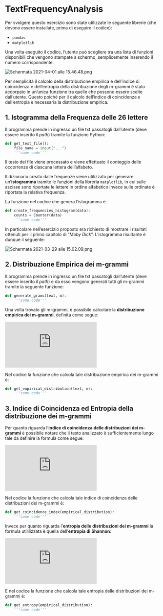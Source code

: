 # TextFrequencyAnalysis

Per svolgere questo esercizio sono state utilizzate le seguente librerie (che devono essere installate, prima di eseguire il codice):

- `pandas`
- `matplotlib`

Una volta eseguito il codice, l’utente può scegliere tra una lista di funzioni disponibili che vengono stampate a schermo, semplicemente inserendo il numero corrispondente.

![Schermata 2021-04-01 alle 15.46.48.png](https://res.craft.do/user/full/63cec524-c1b6-57b4-8157-df0476f848cb/doc/F2D83C7F-B668-4BFB-B297-5D43AB4A3540/CCBD40A2-2DAA-461F-A583-52F72D2EE421_2)

Per semplicità il calcolo della distribuzione empirica e dell’indice di coincidenza e dell’entropia della distribuzione degli m-grammi è stato accorpato in un’unica funzione tra quelle che possono essere scelte dall’utente. Questo poichè per il calcolo dell’indice di coincidenza e dell’entropia è necessaria la distribuzione empirica.

## 1. Istogramma della Frequenza delle 26 lettere

Il programma prende in ingresso un file txt passatogli dall’utente (deve essere inserito il *path*) tramite la funzione Python:

```python
def get_text_file():
	file_name = input("...")
	'''some code'''
```

Il testo del file viene processato e viene effettuato il conteggio delle occorrenze di ciascuna lettera dell’alfabeto.

Il dizionario creato dalle frequenze viene utilizzato per generare un’**istogramma** tramite le funzioni della libreria `matplotlib`, in cui sulle ascisse sono riportate le lettere in ordine alfabetico invece sulle ordinate è riportata la relativa frequenza.

La funzione nel codice che genera l’istogramma è:

```python
def create_frequencies_histogram(data):
	counts = Counter(data)
	'''some code'''
```

In particolare nell’esercizio proposto era richiesto di mostrare i risultati ottenuti per il primo capitolo di “*Moby Dick*”. L’istogramma risultante è dunque il seguente:

![Schermata 2021-03-29 alle 15.02.09.png](https://res.craft.do/user/full/63cec524-c1b6-57b4-8157-df0476f848cb/doc/F2D83C7F-B668-4BFB-B297-5D43AB4A3540/CC951B50-14EA-49A4-A6F4-1BDC8ACE4F5B_2)

## 2. Distribuzione Empirica dei m-grammi

Il programma prende in ingresso un file txt passatogli dall’utente (deve essere inserito il *path*) e da esso vengono generati tutti gli m-grammi tramite la seguente funzione:

```python
def generate_grams(text, m):
	'''some code'''
```

Una volta trovato gli m-grammi, è possibile calcolare la **distribuzione empirica dei m-grammi**, definita come segue:

![equation](https://latex.codecogs.com/gif.latex?e%20%3D%20%28e_%7B0%7D%2C.%20.%20.%2Ce_%7Bk%7D%29%20%3D%20%5Cleft%28%5Cfrac%7Bf_%7B0%7D%7D%7Bn%7D%2C.%20.%20.%2C%5Cfrac%7Bf_%7Bk%7D%7D%7Bm%7D%5Cright%29%5C%5C%20%5Ctext%7Bdove%3A%7D%5C%5C%20%5Cbullet%20%5Cquad%20f_%7Bi%7D%20%3A%3D%20%5Ctext%7B%20indica%20la%20frequenza%20del%20m-gramma%20i-esimo.%7D%5C%5C%20%5Cbullet%20%5Cquad%20n%20%3A%3D%20%5Ctext%7B%20indica%20la%20lunghezza%20del%20vettore%20di%20tutti%20gli%20m-grammi.%7D)

Nel codice la funzione che calcola tale distribuzione empirica dei m-grammi è:

```python
def get_empirical_distribution(text, m):
	'''some code'''
```

## 3. Indice di Coincidenza ed Entropia della distribuzione dei m-grammi

Per quanto riguarda l’**indice di coincidenza delle distribuzioni dei m-grammi** è possibile notare che il testo analizzato è sufficientemente lungo tale da definire la formula come segue:

![equation](https://latex.codecogs.com/gif.latex?%5Ctext%7BDato%20%7D%20p_%7Bi%7D%20%3D%20%5Cfrac%7Bf_%7Bi%7D%7D%7Bn%7D%20%5Cquad%20%5CLongrightarrow%20%5Cquad%20%5Ctext%7BIndice%20di%20Coincidenza%20%7D%20%5C%2C%5C%2C%20I_%7Bc%7D%28x%29%20%3D%20%5Csum_%7Bi%3D0%7D%5E%7B25%7Dp_%7Bi%7D%5E%7B2%7D)

Nel codice la funzione che calcola tale indice di coincidenza delle distribuzioni dei m-grammi è:

```python
def get_coincidence_index(empirical_distribution):
	'''some code'''
```

Invece per quanto riguarda l’**entropia delle distribuzioni dei m-grammi** la formula utililizzata è quella dell’**entropia di Shannon**:

![equation](https://latex.codecogs.com/gif.latex?H%28p%29%20%3D%20-%20%5Csum_%7Bi%3D0%7D%5E%7B25%7Dp_%7Bi%7D%20%5Ccdot%20%5Clog%28p_%7Bi%7D%29)

E nel codice la funzione che calcola tale entropia delle distribuzioni dei m-grammi è:

```python
def get_entropy(empirical_distribution):
	'''some code'''
```

